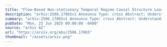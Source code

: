 ```yaml
---
title: "Flow-Based Non-stationary Temporal Regime Causal Structure Learning"
description: "arXiv:2506.17065v1 Announce Type: cross Abstract: Understanding causal relationships in multivariate time series is crucial in many scenarios, such as those dealing with financial or neurological data. Many such time series exhibit multiple regimes, i.e., consecutive temporal segments with a priori unknown boundaries, with each regime having its own causal structure. Inferring causal dependencies and regime shifts is critical for analyzing the underlying processes. However, causal structure learning in this setting is challenging due to (1) non stationarity, i.e., each regime can have its own causal graph and mixing function, and (2) complex noise distributions, which may be non Gaussian or heteroscedastic. Existing causal discovery approaches cannot address these challenges, since generally assume stationarity or Gaussian noise with constant variance. Hence, we introduce FANTOM, a unified framework for causal discovery that handles non stationary processes along with non Gaussian and heteroscedastic noises. FANTOM simultaneously infers the number of regimes and their corresponding indices and learns each regime's Directed Acyclic Graph. It uses a Bayesian Expectation Maximization algorithm that maximizes the evidence lower bound of the data log likelihood. On the theoretical side, we prove, under mild assumptions, that temporal heteroscedastic causal models, introduced in FANTOM's formulation, are identifiable in both stationary and non stationary settings. In addition, extensive experiments on synthetic and real data show that FANTOM outperforms existing methods."
summary: "arXiv:2506.17065v1 Announce Type: cross Abstract: Understanding causal relationships in multivariate time series is crucial in many scenarios, such as those dealing with financial or neurological data. Many such time series exhibit multiple regimes, i.e., consecutive temporal segments with a priori unknown boundaries, with each regime having its own causal structure. Inferring causal dependencies and regime shifts is critical for analyzing the underlying processes. However, causal structure learning in this setting is challenging due to (1) non stationarity, i.e., each regime can have its own causal graph and mixing function, and (2) complex noise distributions, which may be non Gaussian or heteroscedastic. Existing causal discovery approaches cannot address these challenges, since generally assume stationarity or Gaussian noise with constant variance. Hence, we introduce FANTOM, a unified framework for causal discovery that handles non stationary processes along with non Gaussian and heteroscedastic noises. FANTOM simultaneously infers the number of regimes and their corresponding indices and learns each regime's Directed Acyclic Graph. It uses a Bayesian Expectation Maximization algorithm that maximizes the evidence lower bound of the data log likelihood. On the theoretical side, we prove, under mild assumptions, that temporal heteroscedastic causal models, introduced in FANTOM's formulation, are identifiable in both stationary and non stationary settings. In addition, extensive experiments on synthetic and real data show that FANTOM outperforms existing methods."
pubDate: "Mon, 23 Jun 2025 00:00:00 -0400"
source: "arXiv AI"
url: "https://arxiv.org/abs/2506.17065"
thumbnail: "/assets/arxiv.png"
---
```



